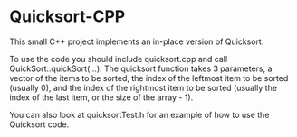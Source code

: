 Quicksort-CPP
=============

This small C++ project implements an in-place version of Quicksort.

To use the code you should include quicksort.cpp and call QuickSort::quickSort(...). The quicksort function takes 3 parameters, a vector of the items to be sorted, the index of the leftmost item to be sorted (usually 0), and the index of the rightmost item to be sorted (usually the index of the last item, or the size of the array - 1).

You can also look at quicksortTest.h for an example of how to use the Quicksort code.
